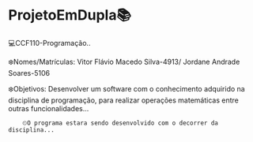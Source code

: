 # ProjetoEmDupla📚

💻CCF110-Programação..

❄️Nomes/Matrículas: Vitor Flávio Macedo Silva-4913/ Jordane Andrade Soares-5106

❄️Objetivos: Desenvolver um software com o conhecimento adquirido na disciplina de programação, para realizar operações matemáticas entre outras funcionalidades...



        ⏲O programa estara sendo desenvolvido com o decorrer da disciplina...
